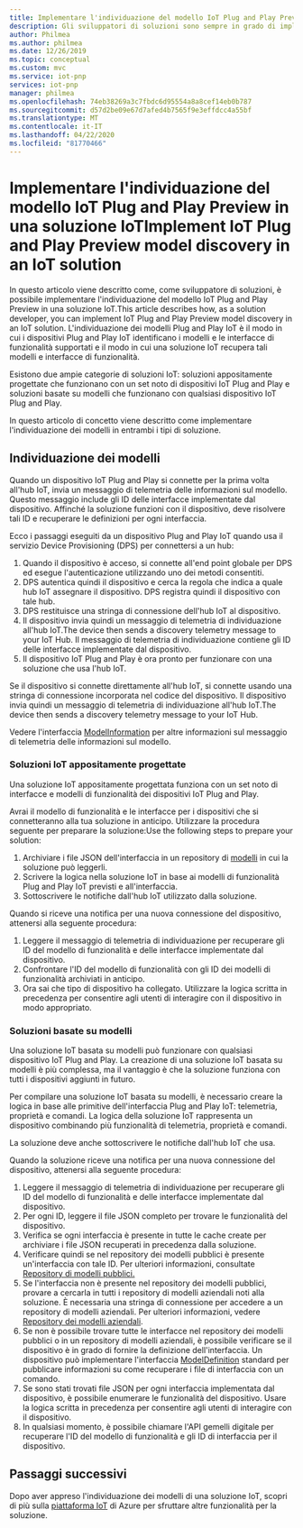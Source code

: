```yaml
---
title: Implementare l'individuazione del modello IoT Plug and Play Preview Documenti Microsoft
description: Gli sviluppatori di soluzioni sono sempre in grado di implementare l'individuazione del modello IoT Plug and Play nella soluzione.
author: Philmea
ms.author: philmea
ms.date: 12/26/2019
ms.topic: conceptual
ms.custom: mvc
ms.service: iot-pnp
services: iot-pnp
manager: philmea
ms.openlocfilehash: 74eb38269a3c7fbdc6d95554a8a8cef14eb0b787
ms.sourcegitcommit: d57d2be09e67d7afed4b7565f9e3effdcc4a55bf
ms.translationtype: MT
ms.contentlocale: it-IT
ms.lasthandoff: 04/22/2020
ms.locfileid: "81770466"
---
```

# <a name="implement-iot-plug-and-play-preview-model-discovery-in-an-iot-solution"></a>Implementare l'individuazione del modello IoT Plug and Play Preview in una soluzione IoTImplement IoT Plug and Play Preview model discovery in an IoT solution

In questo articolo viene descritto come, come sviluppatore di soluzioni, è possibile implementare l'individuazione del modello IoT Plug and Play Preview in una soluzione IoT.This article describes how, as a solution developer, you can implement IoT Plug and Play Preview model discovery in an IoT solution.  L'individuazione dei modelli Plug and Play IoT è il modo in cui i dispositivi Plug and Play IoT identificano i modelli e le interfacce di funzionalità supportati e il modo in cui una soluzione IoT recupera tali modelli e interfacce di funzionalità.

Esistono due ampie categorie di soluzioni IoT: soluzioni appositamente progettate che funzionano con un set noto di dispositivi IoT Plug and Play e soluzioni basate su modelli che funzionano con qualsiasi dispositivo IoT Plug and Play.

In questo articolo di concetto viene descritto come implementare l'individuazione dei modelli in entrambi i tipi di soluzione.

## <a name="model-discovery"></a>Individuazione dei modelli

Quando un dispositivo IoT Plug and Play si connette per la prima volta all'hub IoT, invia un messaggio di telemetria delle informazioni sul modello. Questo messaggio include gli ID delle interfacce implementate dal dispositivo. Affinché la soluzione funzioni con il dispositivo, deve risolvere tali ID e recuperare le definizioni per ogni interfaccia.

Ecco i passaggi eseguiti da un dispositivo Plug and Play IoT quando usa il servizio Device Provisioning (DPS) per connettersi a un hub:

1. Quando il dispositivo è acceso, si connette all'end point globale per DPS ed esegue l'autenticazione utilizzando uno dei metodi consentiti.
1. DPS autentica quindi il dispositivo e cerca la regola che indica a quale hub IoT assegnare il dispositivo. DPS registra quindi il dispositivo con tale hub.
1. DPS restituisce una stringa di connessione dell'hub IoT al dispositivo.
1. Il dispositivo invia quindi un messaggio di telemetria di individuazione all'hub IoT.The device then sends a discovery telemetry message to your IoT Hub. Il messaggio di telemetria di individuazione contiene gli ID delle interfacce implementate dal dispositivo.
1. Il dispositivo IoT Plug and Play è ora pronto per funzionare con una soluzione che usa l'hub IoT.

Se il dispositivo si connette direttamente all'hub IoT, si connette usando una stringa di connessione incorporata nel codice del dispositivo. Il dispositivo invia quindi un messaggio di telemetria di individuazione all'hub IoT.The device then sends a discovery telemetry message to your IoT Hub.

Vedere l'interfaccia [ModelInformation](concepts-common-interfaces.md) per altre informazioni sul messaggio di telemetria delle informazioni sul modello.

### <a name="purpose-built-iot-solutions"></a>Soluzioni IoT appositamente progettate

Una soluzione IoT appositamente progettata funziona con un set noto di interfacce e modelli di funzionalità dei dispositivi IoT Plug and Play.

Avrai il modello di funzionalità e le interfacce per i dispositivi che si connetteranno alla tua soluzione in anticipo. Utilizzare la procedura seguente per preparare la soluzione:Use the following steps to prepare your solution:

1. Archiviare i file JSON dell'interfaccia in un repository di [modelli](./howto-manage-models.md) in cui la soluzione può leggerli.
1. Scrivere la logica nella soluzione IoT in base ai modelli di funzionalità Plug and Play IoT previsti e all'interfaccia.
1. Sottoscrivere le notifiche dall'hub IoT utilizzato dalla soluzione.

Quando si riceve una notifica per una nuova connessione del dispositivo, attenersi alla seguente procedura:

1. Leggere il messaggio di telemetria di individuazione per recuperare gli ID del modello di funzionalità e delle interfacce implementate dal dispositivo.
1. Confrontare l'ID del modello di funzionalità con gli ID dei modelli di funzionalità archiviati in anticipo.
1. Ora sai che tipo di dispositivo ha collegato. Utilizzare la logica scritta in precedenza per consentire agli utenti di interagire con il dispositivo in modo appropriato.

### <a name="model-driven-solutions"></a>Soluzioni basate su modelli

Una soluzione IoT basata su modelli può funzionare con qualsiasi dispositivo IoT Plug and Play. La creazione di una soluzione IoT basata su modelli è più complessa, ma il vantaggio è che la soluzione funziona con tutti i dispositivi aggiunti in futuro.

Per compilare una soluzione IoT basata su modelli, è necessario creare la logica in base alle primitive dell'interfaccia Plug and Play IoT: telemetria, proprietà e comandi. La logica della soluzione IoT rappresenta un dispositivo combinando più funzionalità di telemetria, proprietà e comandi.

La soluzione deve anche sottoscrivere le notifiche dall'hub IoT che usa.

Quando la soluzione riceve una notifica per una nuova connessione del dispositivo, attenersi alla seguente procedura:

1. Leggere il messaggio di telemetria di individuazione per recuperare gli ID del modello di funzionalità e delle interfacce implementate dal dispositivo.
1. Per ogni ID, leggere il file JSON completo per trovare le funzionalità del dispositivo.
1. Verifica se ogni interfaccia è presente in tutte le cache create per archiviare i file JSON recuperati in precedenza dalla soluzione.
1. Verificare quindi se nel repository dei modelli pubblici è presente un'interfaccia con tale ID. Per ulteriori informazioni, consultate [Repository di modelli pubblici.](howto-manage-models.md)
1. Se l'interfaccia non è presente nel repository dei modelli pubblici, provare a cercarla in tutti i repository di modelli aziendali noti alla soluzione. È necessaria una stringa di connessione per accedere a un repository di modelli aziendali. Per ulteriori informazioni, vedere [Repository dei modelli aziendali](howto-manage-models.md).
1. Se non è possibile trovare tutte le interfacce nel repository dei modelli pubblici o in un repository di modelli aziendali, è possibile verificare se il dispositivo è in grado di fornire la definizione dell'interfaccia. Un dispositivo può implementare l'interfaccia [ModelDefinition](concepts-common-interfaces.md) standard per pubblicare informazioni su come recuperare i file di interfaccia con un comando.
1. Se sono stati trovati file JSON per ogni interfaccia implementata dal dispositivo, è possibile enumerare le funzionalità del dispositivo. Usare la logica scritta in precedenza per consentire agli utenti di interagire con il dispositivo.
1. In qualsiasi momento, è possibile chiamare l'API gemelli digitale per recuperare l'ID del modello di funzionalità e gli ID di interfaccia per il dispositivo.

## <a name="next-steps"></a>Passaggi successivi

Dopo aver appreso l'individuazione dei modelli di una soluzione IoT, scopri di più sulla [piattaforma IoT](overview-iot-plug-and-play.md) di Azure per sfruttare altre funzionalità per la soluzione.
